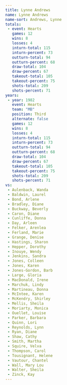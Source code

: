 ```yaml
---
title: Lynne Andrews
name: Lynne Andrews
name-sort: Andrews, Lynne
totals:
 - event: Hearts
   games: 12
   wins: 8
   losses: 4
   inturn-total: 115
   inturn-percent: 73
   outturn-total: 94
   outturn-percent: 68
   draw-total: 104
   draw-percent: 67
   takeout-total: 105
   takeout-percent: 75
   shots-total: 209
   shots-percent: 71
years:
 - year: 1982
   event: Hearts
   team: "MB"
   position: Third
   alternate: false
   games: 12
   wins: 8
   losses: 4
   inturn-total: 115
   inturn-percent: 73
   outturn-total: 94
   outturn-percent: 68
   draw-total: 104
   draw-percent: 67
   takeout-total: 105
   takeout-percent: 75
   shots-total: 209
   shots-percent: 71
vs:
 - Aulenback, Wanda
 - Baldwin, Laurel
 - Bond, Arlene
 - Bradley, Diane
 - Buckway, Beverly
 - Caron, Diane
 - Cunliffe, Donna
 - Day, Arleen
 - Felker, Arenlea
 - Ferland, Marie
 - Grange, Denise
 - Hastings, Sharon
 - Hepper, Dorothy
 - Inouye, Wendy
 - Jenkins, Sandra
 - Jones, Colleen
 - Jones, Karen
 - Jones-Gordon, Barb
 - Large, Gloria
 - MacDonald, Irene
 - Marchuk, Lindy
 - Martineau, Donna
 - McIntee, Karen
 - McKendry, Shirley
 - Mellis, Sheila
 - Moriarty, Monica
 - Ouellet, Louise
 - Parker, Barbara
 - Quinn, Lori
 - Reynolds, Lynn
 - Ryan, Diane
 - Shaw, Cathy
 - Smith, Martha
 - Squire, Velva
 - Thompson, Carol
 - Tousignant, Helene
 - Vautour, Chantel
 - Wall, Mary Lou
 - Walter, Sheila
 - Zinck, Kay
---
```

